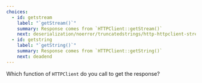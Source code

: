 ```yaml
---
choices:
  - id: getstream
    label: "`getStream()`"
    summary: Response comes from `HTTPClient::getStream()`
    next: deserialization/noerror/truncatedstrings/http-httpclient-stream
  - id: getstring
    label: "`getString()`"
    summary: Response comes from `HTTPClient::getString()`
    next: deadend
---
```


Which function of `HTTPClient` do you call to get the response?